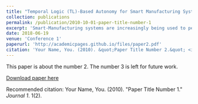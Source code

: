 ```yaml
---
title: "Temporal Logic (TL)-Based Autonomy for Smart Manufacturing Systems"
collection: publications
permalink: /publication/2010-10-01-paper-title-number-1
excerpt: 'Smart-Manufacturing systems are increasingly being used to perform complex tasks on the factory ﬂoor.'
date: 2018-06-19
venue: 'Conference 1'
paperurl: 'http://academicpages.github.io/files/paper2.pdf'
citation: 'Your Name, You. (2010). &quot;Paper Title Number 2.&quot; <i>Journal 1</i>. 1(2).'
---
```

This paper is about the number 2. The number 3 is left for future work.

[Download paper here](http://academicpages.github.io/files/paper2.pdf)

Recommended citation: Your Name, You. (2010). "Paper Title Number 1." <i>Journal 1</i>. 1(2).